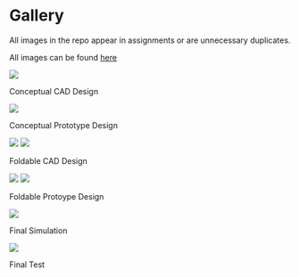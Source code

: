 # Gallery

All images in the repo appear in assignments or are unnecessary duplicates. 

All images can be found [here](https://github.com/biodegradablerobotics/biodegradablerobotics.github.io/tree/main/Images)

![](Images/RenderedWing.png)

Conceptual CAD Design

![](Images/IMG_8056.jpg)

Conceptual Prototype Design

![](Images/flat%20-%20Copy.png)
![](Images/folded.png)

Foldable CAD Design

![](Images/flatpaper.jpg)
![](Images/finalproto.JPG)

Foldable Protoype Design

![](Images/FINALFLAPgif.gif)

Final Simulation

![](Images/prototype%20gif.gif)

Final Test
